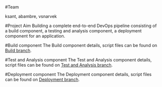 #Team

ksant, abambre, vsnarvek

#Project Aim
Building a complete end-to-end DevOps pipeline consisting of a build component, a testing and analysis component, a deployment component for an application.


#Build component
The Build component details, script files can be found on [Build branch](https://github.com/kaustubhsant/CSC591-DevOps-Project/tree/M1-build).

#Test and Analysis component
The Test and Analysis component details, script files can be found on [Test and Analysis branch](https://github.com/kaustubhsant/CSC591-DevOps-Project/tree/M2-test).

#Deployment component
The Deployment component details, script files can be found on [Deployment branch](https://github.com/kaustubhsant/CSC591-DevOps-Project/tree/M3-Deployment).
